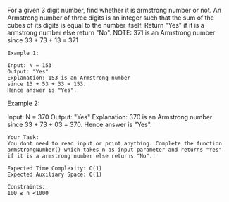 For a given 3 digit number, find whether it is armstrong number or not. An Armstrong number of three digits is an integer such that the sum of the cubes of its digits is equal to the number itself. Return "Yes" if it is a armstrong number else return "No".
NOTE: 371 is an Armstrong number since 33 + 73 + 13 = 371

```
Example 1:

Input: N = 153
Output: "Yes"
Explanation: 153 is an Armstrong number
since 13 + 53 + 33 = 153.
Hence answer is "Yes".
```
Example 2:

Input: N = 370
Output: "Yes"
Explanation: 370 is an Armstrong number
since 33 + 73 + 03 = 370.
Hence answer is "Yes".
```
Your Task:  
You dont need to read input or print anything. Complete the function armstrongNumber() which takes n as input parameter and returns "Yes" if it is a armstrong number else returns "No"..

Expected Time Complexity: O(1)
Expected Auxiliary Space: O(1)

Constraints:
100 ≤ n <1000
